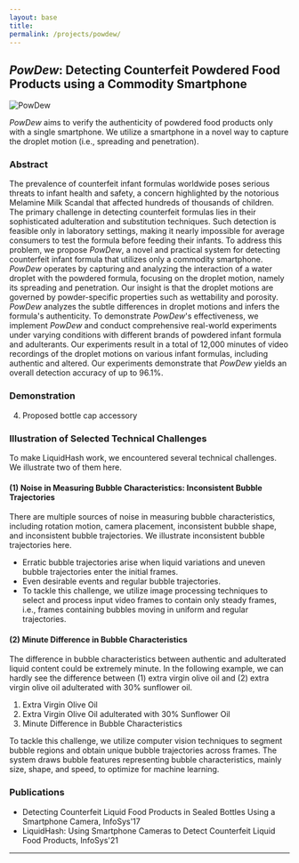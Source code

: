 ```yaml
---
layout: base
title: 
permalink: /projects/powdew/
---
```


## *PowDew*: Detecting Counterfeit Powdered Food Products using a Commodity Smartphone

![PowDew](../images/powdew/intro.png)

*PowDew* aims to verify the authenticity of powdered food products only with a single smartphone. We utilize a smartphone in a novel way to capture the droplet motion (i.e., spreading and penetration).

### **Abstract**

The prevalence of counterfeit infant formulas worldwide poses serious threats to infant health and safety, a concern highlighted by the notorious Melamine Milk Scandal that affected hundreds of thousands of children. The primary challenge in detecting counterfeit formulas lies in their sophisticated adulteration and substitution techniques. Such detection is feasible only in laboratory settings, making it nearly impossible for average consumers to test the formula before feeding their infants. To address this problem, we propose *PowDew*, a novel and practical system for detecting counterfeit infant formula that utilizes only a commodity smartphone. *PowDew* operates by capturing and analyzing the interaction of a water droplet with the powdered formula, focusing on the droplet motion, namely its spreading and penetration. Our insight is that the droplet motions are governed by powder-specific properties such as wettability and porosity. *PowDew* analyzes the subtle differences in droplet motions and infers the formula's authenticity. To demonstrate *PowDew*'s effectiveness, we implement *PowDew* and conduct comprehensive real-world experiments under varying conditions with different brands of powdered infant formula and adulterants. Our experiments result in a total of 12,000 minutes of video recordings of the droplet motions on various infant formulas, including authentic and altered. Our experiments demonstrate that *PowDew* yields an overall detection accuracy of up to 96.1%.

### **Demonstration**

4. Proposed bottle cap accessory

### **Illustration of Selected Technical Challenges**

To make LiquidHash work, we encountered several technical challenges. We illustrate two of them here.

#### (1) Noise in Measuring Bubble Characteristics: Inconsistent Bubble Trajectories

There are multiple sources of noise in measuring bubble characteristics, including rotation motion, camera placement, inconsistent bubble shape, and inconsistent bubble trajectories. We illustrate inconsistent bubble trajectories here.

- Erratic bubble trajectories arise when liquid variations and uneven bubble trajectories enter the initial frames.
- Even desirable events and regular bubble trajectories.
- To tackle this challenge, we utilize image processing techniques to select and process input video frames to contain only steady frames, i.e., frames containing bubbles moving in uniform and regular trajectories.

#### (2) Minute Difference in Bubble Characteristics

The difference in bubble characteristics between authentic and adulterated liquid content could be extremely minute. In the following example, we can hardly see the difference between (1) extra virgin olive oil and (2) extra virgin olive oil adulterated with 30% sunflower oil.

1. Extra Virgin Olive Oil
2. Extra Virgin Olive Oil adulterated with 30% Sunflower Oil
3. Minute Difference in Bubble Characteristics

To tackle this challenge, we utilize computer vision techniques to segment bubble regions and obtain unique bubble trajectories across frames. The system draws bubble features representing bubble characteristics, mainly size, shape, and speed, to optimize for machine learning.

### Publications

- Detecting Counterfeit Liquid Food Products in Sealed Bottles Using a Smartphone Camera, InfoSys'17
- LiquidHash: Using Smartphone Cameras to Detect Counterfeit Liquid Food Products, InfoSys'21

<!-- Add Line -->
<hr>